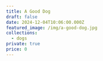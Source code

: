 ```yaml
---
title: A Good Dog
draft: false
date: 2024-12-04T10:06:00.000Z
featured_image: /img/a-good-dog.jpg
collections:
  - dogs
private: true
price: 0
---
```

